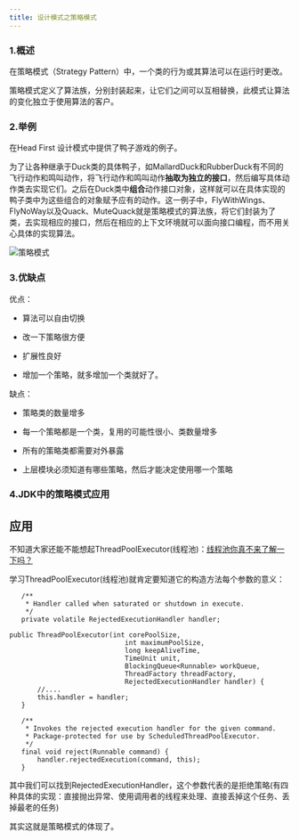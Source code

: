 ```yaml
---
title: 设计模式之策略模式
---
```


### 1.概述

在策略模式（Strategy Pattern）中，一个类的行为或其算法可以在运行时更改。

策略模式定义了算法族，分别封装起来，让它们之间可以互相替换，此模式让算法的变化独立于使用算法的客户。

### 2.举例

在Head First 设计模式中提供了鸭子游戏的例子。

为了让各种继承于Duck类的具体鸭子，如MallardDuck和RubberDuck有不同的飞行动作和鸣叫动作，将飞行动作和鸣叫动作**抽取为独立的接口**，然后编写具体动作类去实现它们。之后在Duck类中**组合**动作接口对象，这样就可以在具体实现的鸭子类中为这些组合的对象赋予应有的动作。这一例子中，FlyWithWings、FlyNoWay以及Quack、MuteQuack就是策略模式的算法族，将它们封装为了类，去实现相应的接口，然后在相应的上下文环境就可以面向接口编程，而不用关心具体的实现算法。
 <!--more-->
![策略模式](https://s1.ax1x.com/2020/08/23/d0Mbwj.png)

### 3.优缺点

优点：

-   算法可以自由切换
    
-   改一下策略很方便
    
-   扩展性良好
    
-   增加一个策略，就多增加一个类就好了。
    

缺点：

-   策略类的数量增多
    
-   每一个策略都是一个类，复用的可能性很小、类数量增多
    
-   所有的策略类都需要对外暴露
    
-   上层模块必须知道有哪些策略，然后才能决定使用哪一个策略
    

### 4.JDK中的策略模式应用

## 应用

不知道大家还能不能想起ThreadPoolExecutor(线程池)：[线程池你真不来了解一下吗？](https://mp.weixin.qq.com/s?__biz=MzI4Njg5MDA5NA==&mid=2247484214&idx=1&sn=9b5c977e0f8329b2bf4c29d230c678fb&chksm=ebd74237dca0cb212f4505935f9905858b9166beddd4603c3d3b5386b5dd8cf240c460a8e7c4#rd)

学习ThreadPoolExecutor(线程池)就肯定要知道它的构造方法每个参数的意义：

       /**
        * Handler called when saturated or shutdown in execute.
        */
       private volatile RejectedExecutionHandler handler;
    
    public ThreadPoolExecutor(int corePoolSize,
                                 int maximumPoolSize,
                                 long keepAliveTime,
                                 TimeUnit unit,
                                 BlockingQueue<Runnable> workQueue,
                                 ThreadFactory threadFactory,
                                 RejectedExecutionHandler handler) {
           //....
           this.handler = handler;
       }
    
       /**
        * Invokes the rejected execution handler for the given command.
        * Package-protected for use by ScheduledThreadPoolExecutor.
        */
       final void reject(Runnable command) {
           handler.rejectedExecution(command, this);
       }

其中我们可以找到RejectedExecutionHandler，这个参数代表的是拒绝策略(有四种具体的实现：直接抛出异常、使用调用者的线程来处理、直接丢掉这个任务、丢掉最老的任务)

其实这就是策略模式的体现了。